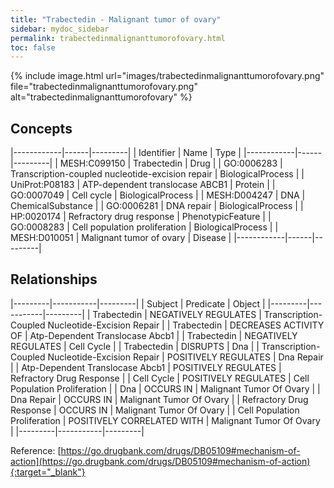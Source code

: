 ```yaml
---
title: "Trabectedin - Malignant tumor of ovary"
sidebar: mydoc_sidebar
permalink: trabectedinmalignanttumorofovary.html
toc: false 
---
```


{% include image.html url="images/trabectedinmalignanttumorofovary.png" file="trabectedinmalignanttumorofovary.png" alt="trabectedinmalignanttumorofovary" %}

## Concepts

|------------|------|---------|
| Identifier | Name | Type    |
|------------|------|---------|
| MESH:C099150 | Trabectedin | Drug |
| GO:0006283 | Transcription-coupled nucleotide-excision repair | BiologicalProcess |
| UniProt:P08183 | ATP-dependent translocase ABCB1 | Protein |
| GO:0007049 | Cell cycle | BiologicalProcess |
| MESH:D004247 | DNA | ChemicalSubstance |
| GO:0006281 | DNA repair | BiologicalProcess |
| HP:0020174 | Refractory drug response | PhenotypicFeature |
| GO:0008283 | Cell population proliferation | BiologicalProcess |
| MESH:D010051 | Malignant tumor of ovary | Disease |
|------------|------|---------|

## Relationships

|---------|-----------|---------|
| Subject | Predicate | Object  |
|---------|-----------|---------|
| Trabectedin | NEGATIVELY REGULATES | Transcription-Coupled Nucleotide-Excision Repair |
| Trabectedin | DECREASES ACTIVITY OF | Atp-Dependent Translocase Abcb1 |
| Trabectedin | NEGATIVELY REGULATES | Cell Cycle |
| Trabectedin | DISRUPTS | Dna |
| Transcription-Coupled Nucleotide-Excision Repair | POSITIVELY REGULATES | Dna Repair |
| Atp-Dependent Translocase Abcb1 | POSITIVELY REGULATES | Refractory Drug Response |
| Cell Cycle | POSITIVELY REGULATES | Cell Population Proliferation |
| Dna | OCCURS IN | Malignant Tumor Of Ovary |
| Dna Repair | OCCURS IN | Malignant Tumor Of Ovary |
| Refractory Drug Response | OCCURS IN | Malignant Tumor Of Ovary |
| Cell Population Proliferation | POSITIVELY CORRELATED WITH | Malignant Tumor Of Ovary |
|---------|-----------|---------|

Reference: [https://go.drugbank.com/drugs/DB05109#mechanism-of-action](https://go.drugbank.com/drugs/DB05109#mechanism-of-action){:target="_blank"}